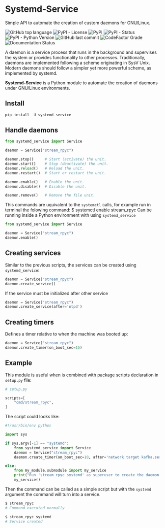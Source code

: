 # Systemd-Service

Simple API to automate the creation of custom daemons for GNU/Linux.

![GitHub top language](https://img.shields.io/github/languages/top/un-gcpds/systemd-service)
![PyPI - License](https://img.shields.io/pypi/l/systemd-service)
![PyPI](https://img.shields.io/pypi/v/systemd-service)
![PyPI - Status](https://img.shields.io/pypi/status/systemd-service)
![PyPI - Python Version](https://img.shields.io/pypi/pyversions/systemd-service)
![GitHub last commit](https://img.shields.io/github/last-commit/un-gcpds/systemd-service)
![CodeFactor Grade](https://img.shields.io/codefactor/grade/github/UN-GCPDS/systemd-service)
![Documentation Status](https://readthedocs.org/projects/systemd-service/badge/?version=latest)

A daemon is a service process that runs in the background and supervises the system or provides functionality to other processes. Traditionally, daemons are implemented following a scheme originating in SysV Unix. Modern daemons should follow a simpler yet more powerful scheme, as implemented by systemd.

**Systemd-Service** is a Python module to automate the creation of daemons under GNU/Linux environments.

## Install


```python
pip install -U systemd-service
```

## Handle daemons


```python
from systemd_service import Service

daemon = Service("stream_rpyc")

daemon.stop()     # Start (activate) the unit.
daemon.start()    # Stop (deactivate) the unit.
daemon.reload()   # Reload the unit.  
daemon.restart()  # Start or restart the unit.

daemon.enable()   # Enable the unit.
daemon.disable()  # Disable the unit.

daemon.remove()   # Remove the file unit.
```

This commands are uquivalent to the ```systemctl``` calls, for example run in terminal the folowing command: 
$ systemctl enable stream_rpyc
Can be running inside a Python environment with using ```systemd_service``` 


```python
from systemd_service import Service

daemon = Service("stream_rpyc")
daemon.enable()
```

## Creating services

Similar to the previous scripts, the services can be created using ```systemd_service```:


```python
daemon = Service("stream_rpyc")
daemon.create_service()
```

If the service must be initialized after other service


```python
daemon = Service("stream_rpyc")
daemon.create_service(after='ntpd')
```

## Creating timers

Defines a timer relative to when the machine was booted up:


```python
daemon = Service("stream_rpyc")
daemon.create_timer(on_boot_sec=15)
```

## Example

This module is useful when is combined with package scripts declaration in ```setup.py``` file:


```python
# setup.py

scripts=[
    "cmd/stream_rpyc",
]
```

The script could looks like:


```python
#!/usr/bin/env python

import sys

if sys.argv[-1] == "systemd":
    from systemd_service import Service
    daemon = Service("stream_rpyc")
    daemon.create_timer(on_boot_sec=10, after='network.target kafka.service')

else:
    from my_module.submodule import my_service
    print("Run 'stream_rpyc systemd' as superuser to create the daemon.")
    my_service()
```

Then the command can be called as a simple script but with the ```systemd``` argument the command will turn into a service.


```python
$ stream_rpyc
# Command executed normally
```


```python
$ stream_rpyc systemd
# Service created
```
